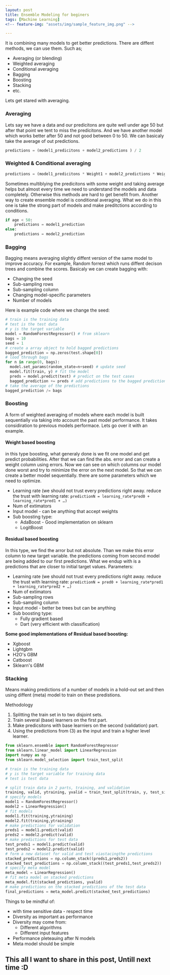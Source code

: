 ```yaml
---
layout: post
title: Ensemble Modeling for beginers
tags: [Machine Learning]
<!-- feature-img: "assets/img/sample_feature_img.png" -->

---
```



It is combining many models to get better predictions. There are diffent methods, we can use them. Such as; 

* Averaging (or blending)
* Weighted averaging 
* Conditional averaging 
* Bagging 
* Boosting 
* Stacking 
* etc.

Lets get stared with averaging. 

### Averaging 

Lets say we have a data and our predicitons are quite well under age 50 but after that point we tent to miss the predicitons. And we have another model which works better after 50 and not good between 0 to 50. We can basicaly take the average of out predictions.  

```python
predictions = (model1_predicitons + model2_predictions ) / 2 
```

### Weighted & Conditional averaging 

``` python
predictions = (model1_predicitons * Weight1 + model2_predictions * Weight2 ) / 2 
```

Sometimes multiblying the predicitons with some weight and taking average helps but almost every time we need to understand the models and data completely. Otherwise this methods are hard to get benefit from. Another way to create ensemble model is conditional averaging. What we do in this one is take the strong part of models and make preditctions according to conditions.

``` python
if age < 50:
	predictions = model1_prediction
else:
	predictions = model2_prediction
```

### Bagging

Bagging means averaging slightly diffent version of the same model to improve accuracy. For example, Random forrest which runs diffent decison trees and combine the scores. Basicaly we can create bagging with:

* Changing the seed
* Sub-sampling rows 
* Sub-sampling column 
* Changing model-specific parameters
* Number of models 

Here is example code where we change the seed:

```python
# train is the training data
# test is the test data
# y is the target variable 
model = RandomForestRegressor() # from sklearn 
bags = 10
seed = 1
# create a array object to hold bagged predictions 
bagged_prediction = np.zeros(test.shape[0])
# lood through bags 
for n in range(0, bags):
  model.set_params(random_state=n+seed) # update seed
  model.fit(train, y) # fit the model 
  preds = model.predict(test) # predict on the test cases
  bagged_prediction += preds # add predictions to the bagged predictions 
# take the average of the predictions 
bagged_prediction /= bags  
```

### Boosting 

A form of weighted averaging of models where each model is built sequentially via taking into account the past model performance. It takes considiration to previous models performace. Lets go over it with an example. 

#### Weight based boosting 

in this type boosting, what generaly done is we fit one model and get predict probabilities. After that we can find the abs. error and can create a weight column using errors. Now we can see on which columns our model done worst and try to minimize the error on the next model. So that we can create a better model sequentially. there are some parameters which we need to optimize. 

* Learning rate (we should not trust every predictions right away. reduce the trust with learning rate:  ` predictionN = learning_rate*pred0 + learning_rate*pred1 + …) `
* Num of extimators 
* Input model - can be anything that accept weights 
* Sub boosting type: 
  * AdaBoost - Good implementation on sklearn
  * LogitBoost

#### Residual based boosting 

In this type, we find the arror but not absolute. Than we make this error column to new target variable. the predictions coming from second model are being added to our first predictions. What we endup with is a predictions that are closer to initial target values. Parameters:

* Learning rate (we should not trust every predictions right away. reduce the trust with learning rate:  ` predictionN = pred0 + learning_rate*pred1 + learning_rate*pred2 + …) `
* Num of extimators 
* Sub-sampling rows 
* Sub-sampling column 
* Input model - better be trees but can be anything 
* Sub boosting type: 
  * Fully gradient based 
  * Dart (very efficient with classification)

**Some good implementations of Residual based boosting:**

* Xgboost
* Lightgbm
* H2O's GBM
* Catboost
* Sklearn's GBM

### Stacking 

Means making predictions of a number of models in a hold-out set and then using diffent (meta) model to train on these predistions. 

Methodology 

1. Splitting the train set in to two disjoint sets.
2. Train several (base) learners on the first part. 
3. Make predicsitons with base learniers on the second (validation) part.
4. Using the predictions from (3) as the input and train a higher level learner.

```python
from sklearn.ensemble import RandomForestRegressor
from sklearn.linear_model import LinearRegression
import numpy as np 
from sklearn.model_selection import train_test_split

# train is the training data
# y is the target variable for training data
# test is test data

# split train data in 2 parts, training, and validation
training, valid, ytraining, yvalid = train_test_split(train, y, test_size=.5)
# specify models 
model1 = RandomForestRegressor()
model2 = LinearRegression()
# fit models
model1.fit(training,ytraining)
model2.fit(training,ytraining)
# make predictions for validation
preds1 = model1.predict(valid)
preds2 = model2.predict(valid)
# make predictions for test data
test_preds1 = model1.predict(valid)
test_preds2 = model2.predict(valid)
# form a new dataset for valid and test viastacingthe predictions 
stacked_predictions = np.column_stack((preds1,preds2))
stacked_test_predictions = np.column_stack((test_preds1,test_preds2))
# specify meta model 
meta_model = LinearRegression()
# fit meta model on stacked predictions
meta_model.fit(stacked_predictions, yvalid)
# make predictions on the stacked predictions of the test data 
final_predictions = meta_model.predict(stacked_test_predictions)

```



Things to be mindful of:

* with time sensitive data - respect time
* Diversity as important as performance
* Diversity may come from:
  * Different algorithms
  * Different input features 
* Performance pleteauing after N models
* Meta model should be simple 



## This all I want to share in this post, Untill next time :D





